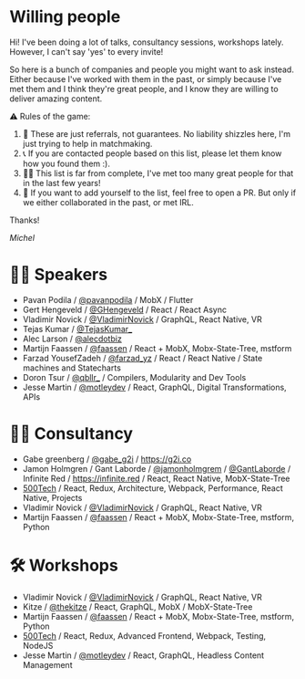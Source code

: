 # Willing people

Hi! I've been doing a lot of talks, consultancy sessions, workshops lately.
However, I can't say 'yes' to every invite!

So here is a bunch of companies and people you might want to ask instead. Either because I've worked with them in the past, or simply because I've met them and I think they're great people, and I know they are willing to deliver amazing content.

:warning: Rules of the game:

1. 💑 These are just referrals, not guarantees. No liability shizzles here, I'm just trying to help in matchmaking.
2. 📞 If you are contacted people based on this list, please let them know how you found them :).
3. 🤷‍♂️ This list is far from complete, I've met too many great people for that in the last few years!
4. 📝 If you want to add yourself to the list, feel free to open a PR. But only if we either collaborated in the past, or met IRL.

Thanks!

_Michel_

# 👩‍🎓 Speakers

- Pavan Podila / [@pavanpodila](https://twitter.com/pavanpodila) / MobX / Flutter
- Gert Hengeveld / [@GHengeveld](https://twitter.com/GHengeveld) / React / React Async
- Vladimir Novick / [@VladimirNovick](https://twitter.com/VladimirNovick) / GraphQL, React Native, VR
- Tejas Kumar / [@TejasKumar\_](https://twitter.com/TejasKumar_)
- Alec Larson / [@alecdotbiz](https://twitter.com/alecdotbiz)
- Martijn Faassen / [@faassen](https://twitter.com/faassen) / React + MobX, Mobx-State-Tree, mstform
- Farzad YousefZadeh / [@farzad_yz](https://twitter.com/farzad_yz) / React / React Native / State machines and Statecharts
- Doron Tsur / [@qbllr\_](https://twitter.com/qbllr_) / Compilers, Modularity and Dev Tools 
- Jesse Martin / [@motleydev](https://twitter.com/motleydev) / React, GraphQL, Digital Transformations, APIs 

# 👨‍💼 Consultancy

- Gabe greenberg / [@gabe_g2i](https://twitter.com/gabe_g2i) / https://g2i.co
- Jamon Holmgren / Gant Laborde / [@jamonholmgrem](https://twitter.com/jamonholmgrem) / [@GantLaborde](https://twitter.com/GantLaborde) / Infinite Red / https://infinite.red / React, React Native, MobX-State-Tree
- [500Tech](https://500tech.com) / React, Redux, Architecture, Webpack, Performance, React Native, Projects
- Vladimir Novick / [@VladimirNovick](https://twitter.com/VladimirNovick) / GraphQL, React Native, VR
- Martijn Faassen / [@faassen](https://twitter.com/faassen) / React + MobX, Mobx-State-Tree, mstform, Python

# 🛠 Workshops

- Vladimir Novick / [@VladimirNovick](https://twitter.com/VladimirNovick) / GraphQL, React Native, VR
- Kitze / [@thekitze](https://twitter.com/thekitze) / React, GraphQL, MobX / MobX-State-Tree
- Martijn Faassen / [@faassen](https://twitter.com/faassen) / React + MobX, Mobx-State-Tree, mstform, Python
- [500Tech](https://500tech.com/training) / React, Redux, Advanced Frontend, Webpack, Testing, NodeJS
- Jesse Martin / [@motleydev](https://twitter.com/motleydev) / React, GraphQL, Headless Content Management
